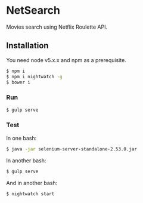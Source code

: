 # NetSearch

Movies search using Netflix Roulette API.

## Installation

You need node v5.x.x and npm as a prerequisite.

```sh
$ npm i
$ npm i nightwatch -g
$ bower i
```

### Run

```sh
$ gulp serve
```

### Test

In one bash:

```sh
$ java -jar selenium-server-standalone-2.53.0.jar 
```

In another bash:

```sh
$ gulp serve
```

And in another bash:

```sh
$ nightwatch start
```